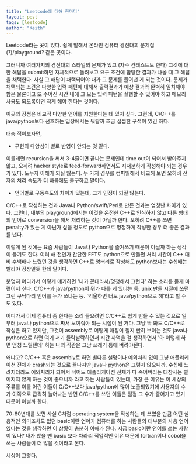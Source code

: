 ```yaml
---
title: "Leetcode에 대해 한마디"
layout: post
tags: [leetcode]
author: "Keith"
---
```


Leetcode라는 곳이 있다. 쉽게 말해서 온라인 컴퓨터 경진대회 문제집(?)/playground? 같은 곳이다. 

그러니까 여러가지의 경진대회 스타일의 문제가 있고 (자주 컨테스트도 한다) 그것에 대한 해답을 submit하면 자체적으로 돌려보고 요구 조건에 합당한 결과가 나올 때 그 해답을 채택한다. 사실 그 해답이 채택되어야 내가 그 문제를 풀어낸 게 되는 것이다. 문제가 채택되는 조건은 다양한 입력 패턴에 대해서 출력결과가 예상 결과와 완벽히 일치해야 함은 물론이고 또 주어진 시간 내에 그 모든 입력 패턴을 실행할 수 있어야 하고 메모리 사용도 되도록이면 작게 해야 한다는 것이다. 

이곳의 장점은 비교적 다양한 언어를 지원한다는 데 있지 싶다. 그런데, C/C++를 java/python보다 선호하는 입장에서는 뭐랄까 조금 섭섭한 구석이 있긴 하다.

대충 적어보자면,

* 구현의 다양성이 별로 반영이 안되는 것 같다.

이를테면 recursion을 써서 3-4줄이면 끝나는 문제인데 time out이 되어서 받아주지 않고, 오히려 hacker style로 feed-forward하면서도 지저분하게 작성해야 되는 경우가 있다. 도무지 이해가 되질 않는다. 두 가지 경우를 컴파일해서 비교해 보면 오히려 전자의 처리 속도가 더 빠름에도 불구하고 말이다.

* 언어별로 구동속도의 차이가 있는데, 그게 인정이 되질 않는다.

C/C++로 작성하는 것과 Java나 Python/swift/Perl로 만든 것과는 엄청난 차이가 있다. 그런데, 내부의 playground에서는 이것을 온전한 C++로 인식하지 않고 다른 형태의 언어로 conversion을 해서 처리하는 것이 아닐까 한다. 오히려 C++를 쓰면 penalty가 있는 게 아닌가 싶을 정도로 python으로 멍청하게 작성한 경우 더 좋은 결과를 낸다.

이렇게 된 것에는 요즘 사람들이 Java나 Python을 즐겨쓰기 때문이 아닐까 하는 생각이 들기도 한다. 여러 해 전인가 간단한 FFT도 python으로 만들면 처리 시간이 C++ 대비 수백배나 느렸던 것을 생각하면 C++로 엉터리로 작성해도 python보다는 수십배는 빨라야 정상일듯 한데 말이다.

분명히 어디가서 이렇게 얘기하면 '니가 꼰대라서/멍청해서 그런다' 하는 소리를 듣게 마련이지 싶다. C/C++과 java/python이 뭐가 다를 게 있냐는 둥, unix 만들 시절에 쓰던 그런 구닥다리 언어를 누가 쓰냐는 둥. '억울하면 너도 java/python으로 해'라고 할 수도 있다. 

어디가서 이제 컴퓨터 좀 한다는 소리 들으려면 C/C++로 쉽게 만들 수 있는 것으로 일부러 java나 python으로 짜서 보여줘야 되는 시절이 된 거다. 그냥 딱 봐도 C/C++로 작성은 하고 있지만, 그것이 assembly로 어떻게 매칭이 될지 빤히 보이는 것도 java나 python으로 하면 여기 저기 들락날락하면서 시간 까먹을 걸 생각하면서 '아 이렇게 하면 엄청 느릴텐데' 하는 나의 직관은 그냥 쓰레기 통에 버려야된다.

왜냐고? C/C++ 혹은 assembly로 하면 별다른 설명이나 예외처리 없이 그냥 애플리케이션 전체가 crash되는 것으로 끝나지만 java나 python은 그렇지 않으니까. 수십배 느려지더라도 예외처리가 되어서 적어도 애플리케이션 전체가 다 죽어버리는 대참사는 벌어지지 않게 하는 것이 좋으니까 라고 하는 사람들이 있는데, 가장 큰 이유는 이 세상의 주류를 이룰 어린 이들이 C/C++보다 java/python에 많이 노출되었기에 사용자의 수가 이쪽으로 급격히 늘어나는 반면 C/C++를 쓰던 이들은 점점 그 수가 줄어가고 있기 때문이 아닐까 한다.

70-80년대를 보면 사실 C처럼 operating system을 작성하는 데 쓰였을 만큼 어떤 실용적인 의미조차도 없던 basic이란 언어가 컴퓨터를 하는 사람들의 대부분의 사용 언어였다는 것을 생각하면 이 상황이 충분히 이해가 된다. 지금 basic이란 언어를 쓰는 사람이 있나? 내가 봤을 땐 basic 보다 차라리 직업적인 이유 때문에 fortran이나 cobol을 쓰는 사람들이 더 많을 것이라고 본다. 

세상이 그렇다. 